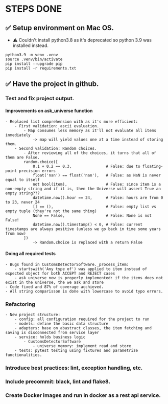 # STEPS DONE
## ✅ Setup environment on Mac OS.
- ⚠️ Couldn't install python3.8 as it's deprecated so python 3.9 was installed instead.
```
python3.9 -m venv .venv
source .venv/bin/activate
pip install --upgrade pip
pip install -r requirements.txt
```

## ✅ Have the project in github.

### Test and fix project output.
#### Improvements on ask_universe function
    - Replaced list comprehension with as it's more efficient:
        - First validation: ascii evaluation.
            - Map consumes less memory as it'll not evaluate all items inmediately
                -> map will yield values one at a time instead of storing them.
        - Second validation: Random choices.
            - After reviewing all of the choices, it turns that all of them are False.
            random.choice([
                0.1 + 0.2 == 0.3,               # False: due to floating-point precision errors
                float('nan') == float('nan'),   # False: as NaN is never equal to itself
                not bool(item),                 # False: since item is a non-empty string and if it is, then the Universe will assert True an empty string???
                datetime.now().hour == 24,      # False: hours are from 0 to 23, never 24
                [] == (),                       # False: empty list vs empty tuple (they're not the same thing)
                None == False,                  # False: None is not False!
                datetime.now().timestamp() < 0, # False: current timestamps are always positive (unless we go back in time some years from now)
            ])
                -> Random.choice is replaced with a return False
#### Doing all required tests
    - Bugs found in CustomsDetectorSoftware._process_item:
        - startswith('Any type of') was applied to item instead of expected object for both ACCEPT and REJECT cases
        - ask_universe now is properly implemented: if the items does not exist in the universe, the we ask and store
    - Code fixed and 87% of coverage acchieved.
    - All string comparisson is done with lowercase to avoid typo errors.

### Refactoring
    - New project structure:
        - config: all configuration required for the project to run
        - models: define the basic data structure
        - adapters: base on abastract classes, the item fetching and saving is disconnected from service layer
        - service: holds business logic
            - CustomsDetectorSoftware
                - universe_memory: implement read and store
        - tests: pytest testing using fixtures and parametrize functionalities.


### Introduce best practices: lint, exception handling, etc.
### Include precommit: black, lint and flake8.
### Create Docker images and run in docker as a rest api service.
